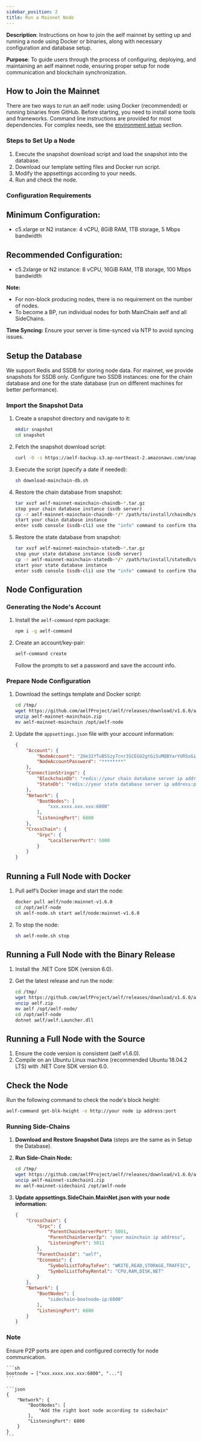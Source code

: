 ```yaml
---
sidebar_position: 2
title: Run a Mainnet Node
---
```


**Description**: Instructions on how to join the aelf mainnet by setting up and running a node using Docker or binaries, along with necessary configuration and database setup.

**Purpose**: To guide users through the process of configuring, deploying, and maintaining an aelf mainnet node, ensuring proper setup for node communication and blockchain synchronization.

## How to Join the Mainnet

There are two ways to run an aelf node: using Docker (recommended) or running binaries from GitHub. Before starting, you need to install some tools and frameworks. Command line instructions are provided for most dependencies. For complex needs, see the [environment setup](/tools/smart-contract-templates/development-environment/) section.

### Steps to Set Up a Node

1. Execute the snapshot download script and load the snapshot into the database.
2. Download our template setting files and Docker run script.
3. Modify the appsettings according to your needs.
4. Run and check the node.

### Configuration Requirements

## Minimum Configuration:

* c5.xlarge or N2 instance: 4 vCPU, 8GiB RAM, 1TB storage, 5 Mbps bandwidth

## Recommended Configuration:

* c5.2xlarge or N2 instance: 8 vCPU, 16GiB RAM, 1TB storage, 100 Mbps bandwidth

**Note:**

* For non-block producing nodes, there is no requirement on the number of nodes.
* To become a BP, run individual nodes for both MainChain aelf and all SideChains.

**Time Syncing:** Ensure your server is time-synced via NTP to avoid syncing issues.

## Setup the Database

We support Redis and SSDB for storing node data. For mainnet, we provide snapshots for SSDB only. Configure two SSDB instances: one for the chain database and one for the state database (run on different machines for better performance).

### Import the Snapshot Data

1. Create a snapshot directory and navigate to it:

   ```sh title="Terminal"
   mkdir snapshot
   cd snapshot
   ```
2. Fetch the snapshot download script:

   ```sh title="Terminal"
   curl -O -s https://aelf-backup.s3.ap-northeast-2.amazonaws.com/snapshot/mainnet/download-mainchain-db.sh
   ```
3. Execute the script (specify a date if needed):

   ```sh title="Terminal"
   sh download-mainchain-db.sh
   ```
4. Restore the chain database from snapshot:

   ```sh
   tar xvzf aelf-mainnet-mainchain-chaindb-*.tar.gz
   stop your chain database instance (ssdb server)
   cp -r aelf-mainnet-mainchain-chaindb-*/* /path/to/install/chaindb/ssdb/var/
   start your chain database instance
   enter ssdb console (ssdb-cli) use the "info" command to confirm that the data has been imported)
   ```
5. Restore the state database from snapshot:

   ```sh
   tar xvzf aelf-mainnet-mainchain-statedb-*.tar.gz
   stop your state database instance (ssdb server)
   cp -r aelf-mainnet-mainchain-statedb-*/* /path/to/install/statedb/ssdb/var/
   start your state database instance
   enter ssdb console (ssdb-cli) use the "info" command to confirm that the data has been imported)
   ```

## Node Configuration

### Generating the Node's Account

1. Install the `aelf-command` npm package:

   ```sh title="Terminal"
   npm i -g aelf-command
   ```
2. Create an account/key-pair:

   ```sh title="Terminal"
   aelf-command create
   ```

   Follow the prompts to set a password and save the account info.

### Prepare Node Configuration

1. Download the settings template and Docker script:

   ```sh title="Terminal"
   cd /tmp/
   wget https://github.com/aelfProject/aelf/releases/download/v1.6.0/aelf-mainnet-mainchain.zip
   unzip aelf-mainnet-mainchain.zip
   mv aelf-mainnet-mainchain /opt/aelf-node
   ```
2. Update the `appsettings.json` file with your account information:

   ```json title="appsettings.json"
   {
       "Account": {
           "NodeAccount": "2Ue31YTuB5Szy7cnr3SCEGU2gtGi5uMQBYarYUR5oGin1sys6H",
           "NodeAccountPassword": "********"
       },
       "ConnectionStrings": {
           "BlockchainDb": "redis://your chain database server ip address:port",
           "StateDb": "redis://your state database server ip address:port"
       },
       "Network": {
           "BootNodes": [
               "xxx.xxxx.xxx.xxx:6800"
           ],
           "ListeningPort": 6800
       },
       "CrossChain": {
           "Grpc": {
               "LocalServerPort": 5000
           }
       }
   }
   ```

## Running a Full Node with Docker

1. Pull aelf’s Docker image and start the node:

   ```sh title="Terminal"
   docker pull aelf/node:mainnet-v1.6.0
   cd /opt/aelf-node
   sh aelf-node.sh start aelf/node:mainnet-v1.6.0
   ```
2. To stop the node:

   ```sh title="Terminal"
   sh aelf-node.sh stop
   ```

## Running a Full Node with the Binary Release

1. Install the .NET Core SDK (version 6.0).
2. Get the latest release and run the node:

   ```sh title="Terminal"
   cd /tmp/
   wget https://github.com/aelfProject/aelf/releases/download/v1.6.0/aelf.zip
   unzip aelf.zip
   mv aelf /opt/aelf-node/
   cd /opt/aelf-node
   dotnet aelf/aelf.Launcher.dll
   ```

## Running a Full Node with the Source

1. Ensure the code version is consistent (aelf v1.6.0).
2. Compile on an Ubuntu Linux machine (recommended Ubuntu 18.04.2 LTS) with .NET Core SDK version 6.0.

## Check the Node

Run the following command to check the node's block height:

```sh title="Terminal"
aelf-command get-blk-height -e http://your node ip address:port
```

### Running Side-Chains

1. **Download and Restore Snapshot Data** (steps are the same as in Setup the Database).
2. **Run Side-Chain Node:**

   ```sh title="Terminal"
   cd /tmp/
   wget https://github.com/aelfProject/aelf/releases/download/v1.6.0/aelf-mainnet-sidechain1.zip
   unzip aelf-mainnet-sidechain1.zip
   mv aelf-mainnet-sidechain1 /opt/aelf-node
   ```
3. **Update appsettings.SideChain.MainNet.json with your node information:**

   ```json title="appsettings.SideChain.MainNet.json"
   {
       "CrossChain": {
           "Grpc": {
               "ParentChainServerPort": 5001,
               "ParentChainServerIp": "your mainchain ip address",
               "ListeningPort": 5011
           },
           "ParentChainId": "aelf",
           "Economic": {
               "SymbolListToPayTxFee": "WRITE,READ,STORAGE,TRAFFIC",
               "SymbolListToPayRental": "CPU,RAM,DISK,NET"
           }
       },
       "Network": {
           "BootNodes": [
               "sidechain-bootnode-ip:6800"
           ],
           "ListeningPort": 6800
       }
   }
   ```

### Note

Ensure P2P ports are open and configured correctly for node communication.

````
```sh
bootnode → ["xxx.xxxx.xxx.xxx:6800", "..."]
```

```json
{
    "Network": {
        "BootNodes": [
            "Add the right boot node according to sidechain"
        ],
        "ListeningPort": 6800
    }
}
```
````
